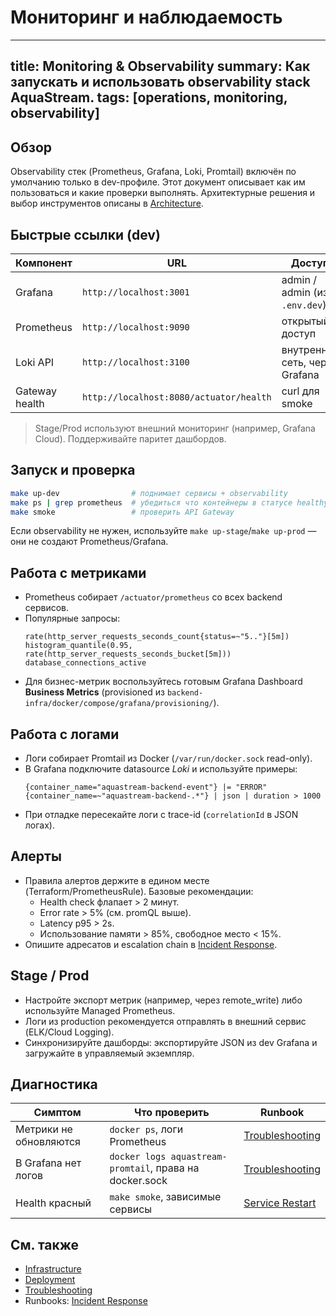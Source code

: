 # Мониторинг и наблюдаемость

---
title: Monitoring & Observability
summary: Как запускать и использовать observability stack AquaStream.
tags: [operations, monitoring, observability]
---

## Обзор

Observability стек (Prometheus, Grafana, Loki, Promtail) включён по умолчанию только в dev-профиле. Этот документ описывает как им пользоваться и какие проверки выполнять. Архитектурные решения и выбор инструментов описаны в [Architecture](../architecture.md#мониторинг-и-наблюдаемость).

## Быстрые ссылки (dev)

| Компонент | URL | Доступ |
|-----------|-----|--------|
| Grafana | `http://localhost:3001` | admin / admin (из `.env.dev`) |
| Prometheus | `http://localhost:9090` | открытый доступ |
| Loki API | `http://localhost:3100` | внутренняя сеть, через Grafana |
| Gateway health | `http://localhost:8080/actuator/health` | curl для smoke |

> Stage/Prod используют внешний мониторинг (например, Grafana Cloud). Поддерживайте паритет дашбордов.

## Запуск и проверка

```bash
make up-dev                # поднимает сервисы + observability
make ps | grep prometheus  # убедиться что контейнеры в статусе healthy
make smoke                 # проверить API Gateway
```

Если observability не нужен, используйте `make up-stage`/`make up-prod` — они не создают Prometheus/Grafana.

## Работа с метриками

- Prometheus собирает `/actuator/prometheus` со всех backend сервисов.
- Популярные запросы:
  ```promql
  rate(http_server_requests_seconds_count{status=~"5.."}[5m])
  histogram_quantile(0.95, rate(http_server_requests_seconds_bucket[5m]))
  database_connections_active
  ```
- Для бизнес-метрик воспользуйтесь готовым Grafana Dashboard **Business Metrics** (provisioned из `backend-infra/docker/compose/grafana/provisioning/`).

## Работа с логами

- Логи собирает Promtail из Docker (`/var/run/docker.sock` read-only).
- В Grafana подключите datasource *Loki* и используйте примеры:
  ```logql
  {container_name="aquastream-backend-event"} |= "ERROR"
  {container_name=~"aquastream-backend-.*"} | json | duration > 1000
  ```
- При отладке пересекайте логи с trace-id (`correlationId` в JSON логах).

## Алерты

- Правила алертов держите в едином месте (Terraform/PrometheusRule). Базовые рекомендации:
  - Health check флапает > 2 минут.
  - Error rate > 5% (см. promQL выше).
  - Latency p95 > 2s.
  - Использование памяти > 85%, свободное место < 15%.
- Опишите адресатов и escalation chain в [Incident Response](runbooks/incident-response.md).

## Stage / Prod

- Настройте экспорт метрик (например, через remote_write) либо используйте Managed Prometheus.
- Логи из production рекомендуется отправлять в внешний сервис (ELK/Cloud Logging).
- Синхронизируйте дашборды: экспортируйте JSON из dev Grafana и загружайте в управляемый экземпляр.

## Диагностика

| Симптом | Что проверить | Runbook |
|---------|---------------|---------|
| Метрики не обновляются | `docker ps`, логи Prometheus | [Troubleshooting](troubleshooting.md#prometheus-issues) |
| В Grafana нет логов | `docker logs aquastream-promtail`, права на docker.sock | [Troubleshooting](troubleshooting.md#loki-issues) |
| Health красный | `make smoke`, зависимые сервисы | [Service Restart](runbooks/service-restart.md) |

## См. также

- [Infrastructure](infrastructure.md)
- [Deployment](deployment.md)
- [Troubleshooting](troubleshooting.md)
- Runbooks: [Incident Response](runbooks/incident-response.md)
